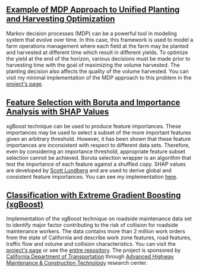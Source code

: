 ## [Example of MDP Approach to Unified Planting and Harvesting Optimization](https://amirali-n.github.io/Bayer_PlantHarvestMDP/)
Markov decision processes (MDP) can be a powerful tool in modeling system that evolve over time. In this case, this framework is used to model a farm operations management where each field at the farm may be planted and harvested at different time which result in different yields. To optimize the yield at the end of the horizon, various decisions must be made prior to harvesting time with the goal of maximizing the volume harvested. The planting decision also affects the quality of the volume harvested. You can visit my minimal implementation of the MDP approach to this problem in the [project's page](https://github.com/AmirAli-N/MDP-PlantHarvest).

## [Feature Selection with Boruta and Importance Analysis with SHAP Values](https://amirali-n.github.io/BorutaFeatureSelectionWithShapAnalysis/)
xgBoost technique can be used to produce feature importances. These importances may be used to select a subset of the more important features given an arbitrary threshold. However, it has been shown that these feature importances are inconsistent with respect to different data sets. Therefore, even by considering an importance threshold, appropriate feature subset selection cannot be achieved. Boruta selection wrapper is an algorithm that test the importance of each feature against a shuffled copy. SHAP values are developed by [Scott Lundberg](https://github.com/slundberg/shap) and are used to derive global and consistent feature importances. You can see my implementation [here](https://amirali-n.github.io/BorutaFeatureSelectionWithShapAnalysis/).

## [Classification with Extreme Gradient Boosting (xgBoost)](https://amirali-n.github.io/ExtremeGradientBoosting/)

Implementation of the xgBoost technique on roadside maintenance data set to identify major factor contributing to the risk of collision for roadside maintenance workers. The data contains more than 2 million work orders from the state of California and describe work zone features, road features, traffic flow and volume and collision characteristics. You can visit the [project's page](https://amirali-n.github.io/ExtremeGradientBoosting/) or see the [entire repository](https://github.com/AmirAli-N/PMRF-DataAnalysis). The project is sponsored by [California Department of Transportation](https://dot.ca.gov/programs/research-innovation-system-information) through [Advanced Highway Maintenance & Construction Technology](http://ahmct.ucdavis.edu/) research center.
